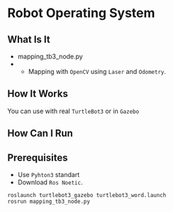 # Robot Operating System
## What Is It
* mapping_tb3_node.py
* * Mapping with `OpenCV` using `Laser` and `Odometry`.
## How It Works
You can use with real `TurtleBot3` or in `Gazebo`
## How Can I Run
## Prerequisites

* Use `Pyhton3` standart 
* Download `Ros Noetic`.
```
roslaunch turtlebot3_gazebo turtlebot3_word.launch
rosrun mapping_tb3_node.py
```
